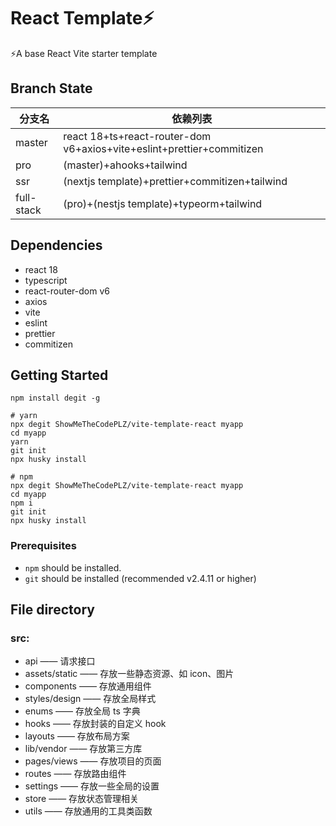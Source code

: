 # React Template⚡️

⚡️A base React Vite starter template

## Branch State

| 分支名     | 依赖列表                                                              |
| ---------- | --------------------------------------------------------------------- |
| master     | react 18+ts+react-router-dom v6+axios+vite+eslint+prettier+commitizen |
| pro        | (master)+ahooks+tailwind                                              |
| ssr        | (nextjs template)+prettier+commitizen+tailwind                        |
| full-stack | (pro)+(nestjs template)+typeorm+tailwind                              |

## Dependencies

- react 18
- typescript
- react-router-dom v6
- axios
- vite
- eslint
- prettier
- commitizen

## Getting Started

```shell
npm install degit -g

# yarn
npx degit ShowMeTheCodePLZ/vite-template-react myapp
cd myapp
yarn
git init
npx husky install

# npm
npx degit ShowMeTheCodePLZ/vite-template-react myapp
cd myapp
npm i
git init
npx husky install

```

### Prerequisites

- `npm` should be installed.
- `git` should be installed (recommended v2.4.11 or higher)

## File directory

### src:

- api —— 请求接口
- assets/static —— 存放一些静态资源、如 icon、图片
- components —— 存放通用组件
- styles/design —— 存放全局样式
- enums —— 存放全局 ts 字典
- hooks —— 存放封装的自定义 hook
- layouts —— 存放布局方案
- lib/vendor —— 存放第三方库
- pages/views —— 存放项目的页面
- routes —— 存放路由组件
- settings —— 存放一些全局的设置
- store —— 存放状态管理相关
- utils —— 存放通用的工具类函数
